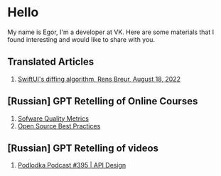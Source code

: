 # Hello

My name is Egor, I'm a developer at VK. Here are some materials that I found interesting and would like to share with you.

## Translated Articles

1. [SwiftUI's diffing algorithm, Rens Breur, August 18, 2022](translation/swiftui-diffing-ru/swiftui-diffing-ru.md)

## [Russian] GPT Retelling of Online Courses

1. [Sofware Quality Metrics](summary/sqm.md)
2. [Open Source Best Practices](summary/sqm.md)

## [Russian] GPT Retelling of videos

1. [Podlodka Podcast #395 | API Design](summary/podlodka-podcast-395-api-design.md)
